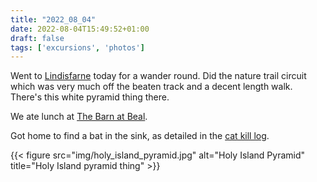 ```yaml
---
title: "2022_08_04"
date: 2022-08-04T15:49:52+01:00
draft: false
tags: ['excursions', 'photos']
---
```


Went to [Lindisfarne](https://en.wikipedia.org/wiki/Lindisfarne) today for a wander round. Did the nature trail circuit which was very much off the beaten track and a decent length walk. There's this white pyramid thing there.

We ate lunch at [The Barn at Beal](http://barnatbeal.com/).

Got home to find a bat in the sink, as detailed in the [cat kill log](../../blog/cats/cat_kills).

{{< figure src="img/holy_island_pyramid.jpg" alt="Holy Island Pyramid" title="Holy Island pyramid thing" >}}
